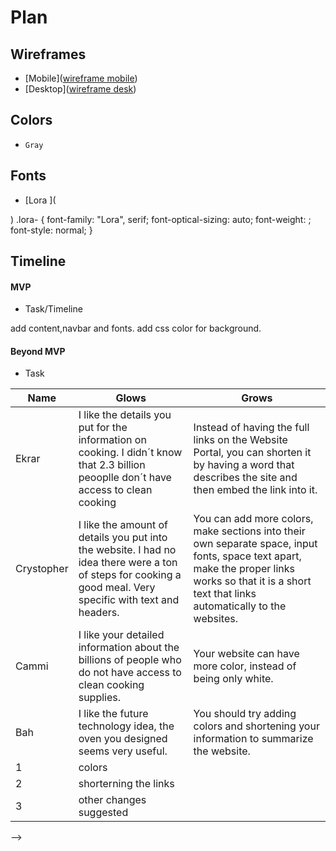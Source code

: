 # Plan

## Wireframes
* [Mobile]([wireframe mobile](https://docs.google.com/drawings/d/1mPX80esG8xGlbQpStYVLD1FcE5nu2tYCwqnJ32XoW_o/edit))
* [Desktop]([wireframe desk](https://docs.google.com/drawings/d/1ypzBIflW7HbWojDfE8Nu8R3WV5OsCsmpoT7DvGQvY-g/edit))

## Colors
* `Gray`

## Fonts
* [Lora ](<link rel="preconnect" href="https://fonts.googleapis.com">
<link rel="preconnect" href="https://fonts.gstatic.com" crossorigin>
<link href="https://fonts.googleapis.com/css2?family=Lora:ital,wght@0,400..700;1,400..700&display=swap" rel="stylesheet">)
.lora-<uniquifier> {
  font-family: "Lora", serif;
  font-optical-sizing: auto;
  font-weight: <weight>;
  font-style: normal;
}

## Timeline

#### MVP

* Task/Timeline

add content,navbar and fonts.
add css color for background.

#### Beyond MVP

* Task










| Name | Glows | Grows |
| -------- | ------- | ------- |
| Ekrar  | I like the details you put for the information on cooking. I didn´t know that 2.3 billion peooplle don´t have access to clean cooking  | Instead of having the full links on the Website Portal, you can shorten it by having a word that describes the site and then embed the link into it. 
|  Crystopher | I like the amount of details you put into the website. I had no idea there were a ton of steps for cooking a good meal. Very specific with text and headers.  | You can add more colors, make sections into their own separate space, input fonts, space text apart, make the proper links works so that it is a short text that links automatically to the websites.
| Cammi | I like your detailed information about the billions of people who do not have access to clean cooking supplies. | Your website can have more color, instead of being only white.
| Bah  |  I like the future technology idea, the oven you designed seems very useful. | You should try adding colors and shortening your information to summarize the website.
| 1  | colors  
|  2  | shorterning the links  
| 3 |other changes suggested

-->
